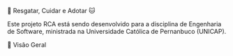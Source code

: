 🐶 Resgatar, Cuidar e Adotar 🐱

Este projeto RCA está sendo desenvolvido para a disciplina de Engenharia de Software, ministrada na Universidade Católica de Pernanbuco (UNICAP).

📝 Visão Geral


